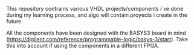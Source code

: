 This repository contrains various VHDL projects/components i´ve done during my
learning process, and algo will contain proyects i create in the future.

All the components have been designed with the BASYS3 board in mind
(https://digilent.com/reference/programmable-logic/basys-3/start). Take this
into account if using the components in a different FPGA.
